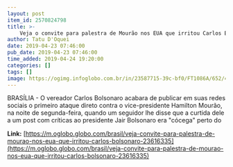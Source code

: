 ```yaml
---
layout: post
item_id: 2570824798
title: >-
    Veja o convite para palestra de Mourão nos EUA que irritou Carlos Bolsonaro
author: Tatu D'Oquei
date: 2019-04-23 07:46:00
pub_date: 2019-04-23 07:46:00
time_added: 2019-04-24 19:20:00
categories: []
tags: []
image: https://ogimg.infoglobo.com.br/in/23587715-39c-bf0/FT1086A/652/47511389982_379d8f57f9_o-1.jpg
---
```


BRASÍLIA - O vereador Carlos Bolsonaro acabara de publicar em suas redes sociais o primeiro ataque direto contra o vice-presidente Hamilton Mourão, na noite de segunda-feira, quando um seguidor lhe disse que a curtida dele a um post com críticas ao presidente Jair Bolsonaro era "cócega" perto do

**Link:** [https://m.oglobo.globo.com/brasil/veja-convite-para-palestra-de-mourao-nos-eua-que-irritou-carlos-bolsonaro-23616335](https://m.oglobo.globo.com/brasil/veja-convite-para-palestra-de-mourao-nos-eua-que-irritou-carlos-bolsonaro-23616335)


